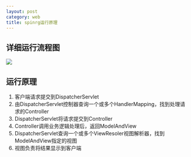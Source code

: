 ```yaml
---
layout: post
category: web
title: spinrg运行原理
---
```


## 详细运行流程图
![](https://i.imgur.com/fb03ryP.png)

## 运行原理

1. 客户端请求提交到DispatcherServlet
2. 由DispatcherServlet控制器查询一个或多个HandlerMapping，找到处理请求的Controller
3. DispatcherServlet将请求提交到Controller
4. Controller调用业务逻辑处理后，返回ModelAndView
5. DispatcherServlet查询一个或多个ViewResoler视图解析器，找到ModelAndView指定的视图
6. 视图负责将结果显示到客户端